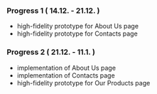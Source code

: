 ### Progress 1 ( 14.12. - 21.12. )
- high-fidelity prototype for About Us page
- high-fidelity prototype for Contacts page

### Progress 2 ( 21.12. - 11.1. )
- implementation of About Us page
- implementation of Contacts page
- high-fidelity prototype for Our Products page
